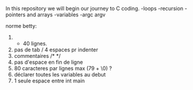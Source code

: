 In this repository we will begin our journey to C coding.
-loops
-recursion
-pointers and arrays
-variables
-argc argv




norme betty:
1) - 40 lignes.
2) pas de tab / 4 espaces pr indenter
3) commentaires /*  */
4) pas d'espace en fin de ligne
5) 80 caracteres par lignes max (79 + \0) ?
6) déclarer toutes les variables au debut
7) 1 seule espace entre int main


